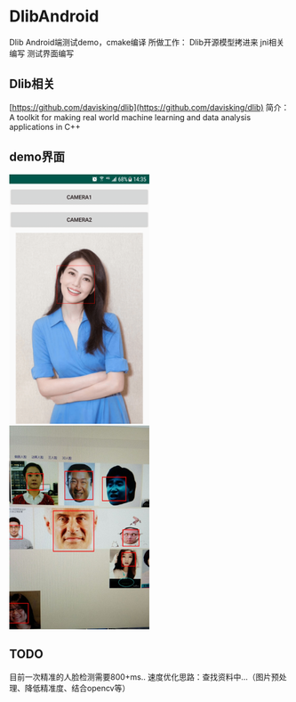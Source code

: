 # DlibAndroid


Dlib Android端测试demo，cmake编译
所做工作：
Dlib开源模型拷进来
jni相关编写
测试界面编写

## Dlib相关

[https://github.com/davisking/dlib](https://github.com/davisking/dlib)
简介：A toolkit for making real world machine learning and data analysis applications in C++

## demo界面

<img src="https://github.com/OrangeHao/DlibAndroid/blob/master/screenshot/cover.png"  height="50%" width="50%" >
<img src="https://github.com/OrangeHao/DlibAndroid/blob/master/screenshot/camera.jpg"  height="50%" width="50%" >

## TODO

目前一次精准的人脸检测需要800+ms..
速度优化思路：查找资料中...（图片预处理、降低精准度、结合opencv等）
